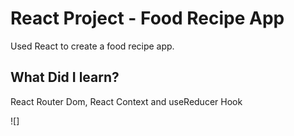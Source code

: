 # React Project - Food Recipe App

Used React to create a food recipe app.

## What Did I learn?

React Router Dom, React Context and useReducer Hook

![]
